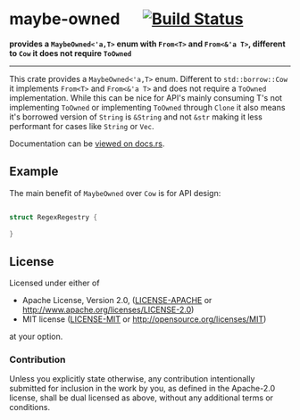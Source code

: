 
# maybe-owned &emsp; [![Build Status](https://travis-ci.org/dathinab/maybe-owned.svg?branch=master)](https://travis-ci.org/dathinab/maybe-owned)

**provides a `MaybeOwned<'a,T>` enum with `From<T>` and `From<&'a T>`, different to `Cow` it does not require `ToOwned`**

---

This crate provides a `MaybeOwned<'a,T>` enum. Different to `std::borrow::Cow` it
implements `From<T>` and `From<&'a T>` and does not require a `ToOwned` implementation.
While this can be nice for API's mainly consuming T's not implementing `ToOwned` or implementing 
`ToOwned` through `Clone` it also means it's borrowed version of `String` is 
`&String` and not `&str` making it less performant for cases like `String` or `Vec`.


Documentation can be [viewed on docs.rs](https://docs.rs/maybe-owned).


## Example

The main benefit of `MaybeOwned` over `Cow` is for API design:

```rust

struct RegexRegestry {
    
}
```




## License

Licensed under either of

 * Apache License, Version 2.0, ([LICENSE-APACHE](LICENSE-APACHE) or http://www.apache.org/licenses/LICENSE-2.0)
 * MIT license ([LICENSE-MIT](LICENSE-MIT) or http://opensource.org/licenses/MIT)

at your option.

### Contribution

Unless you explicitly state otherwise, any contribution intentionally submitted
for inclusion in the work by you, as defined in the Apache-2.0 license, shall be dual licensed as above, without any
additional terms or conditions.
